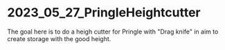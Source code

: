 # 2023_05_27_PringleHeightcutter
The goal here is to do a heigh cutter for Pringle with "Drag knife" in aim to create storage with the good height.
